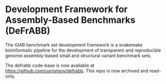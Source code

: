# Development Framework for Assembly-Based Benchmarks (DeFrABB)

The GIAB benchmark set development framework is a snakemake bioinformatic pipeline for the development of transparent and reproducible genome assembly-based small and structural variant benchmark sets.

The defrabb code-base is now available at https://github.com/usnistgov/defrabb. This repo is now archived and read-only.
